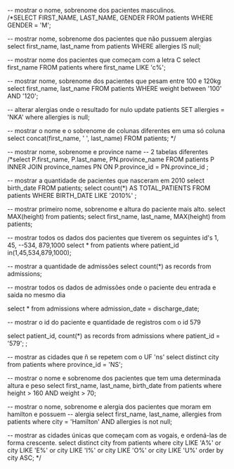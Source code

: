 -- mostrar o nome, sobrenome dos pacientes masculinos.  
/*SELECT FIRST_NAME, LAST_NAME, GENDER FROM patients
WHERE GENDER = 'M'; 



-- mostrar nome, sobrenome dos pacientes que não pussuem alergias
select first_name, last_name from patients
WHERE allergies IS null; 

-- mostrar nome dos pacientes que começam com a letra C
select first_name FROM patients
where first_name LIKE 'c%';

-- mostrar nome, sobrenome dos pacientes que pesam entre 100 e 120kg
select first_name, last_name FROM patients
WHERE weight between '100' AND '120'; 

--  alterar alergias onde o resultado for nulo
update patients SET allergies = 'NKA' where allergies is null; 

-- mostrar o nome e o sobrenome de colunas diferentes em uma só coluna
select concat(first_name, ' ', last_name) FROM patients; */

-- mostrar nome, sobrenome e province name -- 2 tabelas diferentes
/*select P.first_name, P.last_name, PN.province_name
FROM patients P 
INNER JOIN province_names PN ON P.province_id = PN.province_id
; 

-- mostrar a quantidade de pacientes que nasceram em 2010
select birth_date FROM patients; 
select count(*) AS TOTAL_PATIENTS FROM patients WHERE BIRTH_DATE LIKE '2010%'  ; 

-- mostrar primeiro nome, sobrenome e altura do paciente mais alto. 
select MAX(height) from patients; 
select first_name, last_name, MAX(height) from patients; 


-- mostrar todos os dados dos pacientes que tiverem os seguintes id's 1, 45, 
--534, 879,1000
select * from patients where patient_id in(1,45,534,879,1000); 

-- mostrar a quantidade de admissões
select count(*) as records from admissions; 

-- mostrar todos os dados de admissões onde o paciente deu entrada e saida no mesmo dia

select * from admissions where admission_date = discharge_date; 

-- mostrar o id do paciente e quantidade de registros com o id 579

select patient_id,   count(*) as records  from admissions where patient_id = '579'; 
; 

-- mostrar as cidades que ñ se repetem com o UF 'ns' 
select distinct city from patients
where province_id = 'NS'; 

-- mostrar o nome e sobrenome dos pacientes que tem uma determinada altura e peso
select first_name, last_name, birth_date from patients 
where height > 160 AND weight > 70; 

-- mostrar o nome, sobrenome e alergia dos pacientes que moram em hamilton e possuem 
-- alergia
select first_name, last_name, allergies from patients
where city = 'Hamilton' AND allergies is not null;  

-- mostrar as cidades únicas que começam com as vogais, e ordená-las de forma crescente.
select distinct city
from patients
where city LIKE 'A%'
or city LIKE 'E%' 
or city LIKE 'I%' 
or city LIKE 'O%' 
or city LIKE 'U%' 
order by city ASC; */
